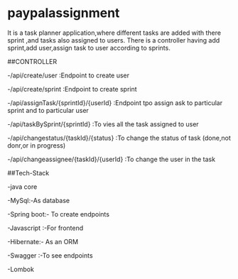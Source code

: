 # paypalassignment
It is a task planner application,where different tasks are added with there sprint ,and tasks also assigned to users.
There is a controller having add sprint,add user,assign task to user according to sprints.

##CONTROLLER

-/api/create/user                                  :Endpoint to create user 


-/api/create/sprint                                :Endpoint to create sprint

-/api/assignTask/{sprintId}/{userId}               :Endpoint tpo assign ask to particular sprint and to particular user

-/api/taskBySprint/{sprintId}                      :To vies all the task assigned to user

-/api/changestatus/{taskId}/{status}               :To change the status of task (done,not donr,or in progress)

-/api/changeassignee/{taskId}/{userId}             :To change the user in the task 


##Tech-Stack

-java core

-MySql:-As database

-Spring boot:- To create endpoints

-Javascript :-For frontend

-Hibernate:- As an ORM

-Swagger :-To see endpoints

-Lombok

